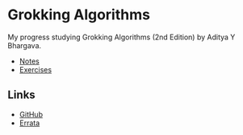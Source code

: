 # Grokking Algorithms

My progress studying Grokking Algorithms (2nd Edition) by Aditya Y Bhargava.

- [Notes](notes.md)
- [Exercises](exercises.md)

## Links

- [GitHub](https://github.com/egonSchiele/grokking_algorithms)
- [Errata](https://www.adit.io/errata.html)

